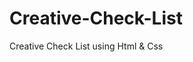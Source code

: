 # Creative-Check-List
<a herf="https://muhammed-safwat.github.io/Creative-Check-List/"> Creative Check List <a> using Html &amp; Css  
